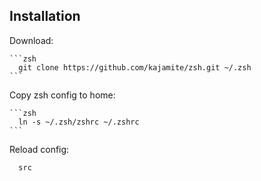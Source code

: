 Installation
------------

  Download:

    ```zsh
      git clone https://github.com/kajamite/zsh.git ~/.zsh
    ```

  Copy zsh config to home:

    ```zsh
      ln -s ~/.zsh/zshrc ~/.zshrc   
    ```

  Reload config:

  ```zsh
    src
  ```
